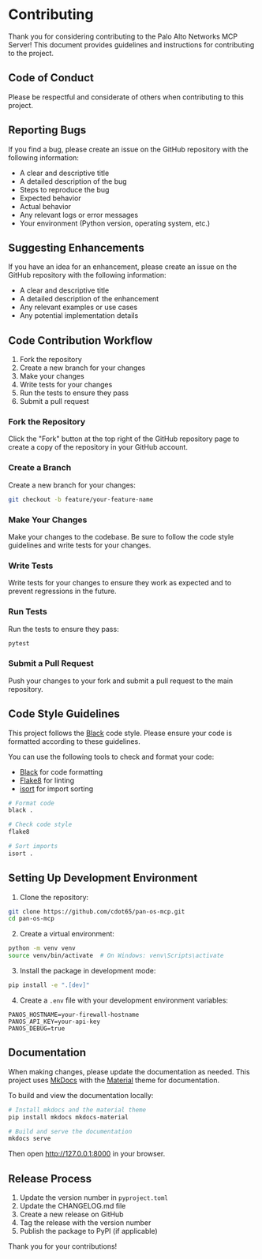 # Contributing

Thank you for considering contributing to the Palo Alto Networks MCP Server! This document provides guidelines and instructions for contributing to the project.

## Code of Conduct

Please be respectful and considerate of others when contributing to this project.

## Reporting Bugs

If you find a bug, please create an issue on the GitHub repository with the following information:

- A clear and descriptive title
- A detailed description of the bug
- Steps to reproduce the bug
- Expected behavior
- Actual behavior
- Any relevant logs or error messages
- Your environment (Python version, operating system, etc.)

## Suggesting Enhancements

If you have an idea for an enhancement, please create an issue on the GitHub repository with the following information:

- A clear and descriptive title
- A detailed description of the enhancement
- Any relevant examples or use cases
- Any potential implementation details

## Code Contribution Workflow

1. Fork the repository
2. Create a new branch for your changes
3. Make your changes
4. Write tests for your changes
5. Run the tests to ensure they pass
6. Submit a pull request

### Fork the Repository

Click the "Fork" button at the top right of the GitHub repository page to create a copy of the repository in your GitHub account.

### Create a Branch

Create a new branch for your changes:

```bash
git checkout -b feature/your-feature-name
```

### Make Your Changes

Make your changes to the codebase. Be sure to follow the code style guidelines and write tests for your changes.

### Write Tests

Write tests for your changes to ensure they work as expected and to prevent regressions in the future.

### Run Tests

Run the tests to ensure they pass:

```bash
pytest
```

### Submit a Pull Request

Push your changes to your fork and submit a pull request to the main repository.

## Code Style Guidelines

This project follows the [Black](https://black.readthedocs.io/) code style. Please ensure your code is formatted according to these guidelines.

You can use the following tools to check and format your code:

- [Black](https://black.readthedocs.io/) for code formatting
- [Flake8](https://flake8.pycqa.org/) for linting
- [isort](https://pycqa.github.io/isort/) for import sorting

```bash
# Format code
black .

# Check code style
flake8

# Sort imports
isort .
```

## Setting Up Development Environment

1. Clone the repository:

```bash
git clone https://github.com/cdot65/pan-os-mcp.git
cd pan-os-mcp
```

2. Create a virtual environment:

```bash
python -m venv venv
source venv/bin/activate  # On Windows: venv\Scripts\activate
```

3. Install the package in development mode:

```bash
pip install -e ".[dev]"
```

4. Create a `.env` file with your development environment variables:

```
PANOS_HOSTNAME=your-firewall-hostname
PANOS_API_KEY=your-api-key
PANOS_DEBUG=true
```

## Documentation

When making changes, please update the documentation as needed. This project uses [MkDocs](https://www.mkdocs.org/) with the [Material](https://squidfunk.github.io/mkdocs-material/) theme for documentation.

To build and view the documentation locally:

```bash
# Install mkdocs and the material theme
pip install mkdocs mkdocs-material

# Build and serve the documentation
mkdocs serve
```

Then open http://127.0.0.1:8000 in your browser.

## Release Process

1. Update the version number in `pyproject.toml`
2. Update the CHANGELOG.md file
3. Create a new release on GitHub
4. Tag the release with the version number
5. Publish the package to PyPI (if applicable)

Thank you for your contributions!
